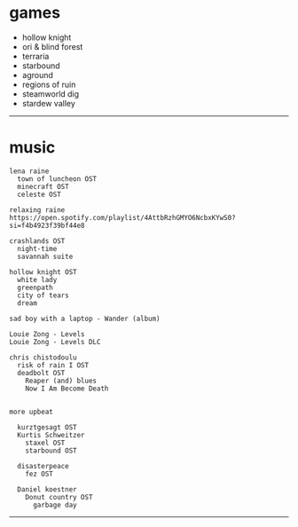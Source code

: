 # games
* hollow knight
* ori & blind forest
* terraria
* starbound
* aground
* regions of ruin
* steamworld dig 
* stardew valley

---

# music
```
lena raine
  town of luncheon OST
  minecraft OST
  celeste OST

relaxing raine
https://open.spotify.com/playlist/4AttbRzhGMYO6NcbxKYwS0?si=f4b4923f39bf44e8

crashlands OST
  night-time
  savannah suite

hollow knight OST
  white lady
  greenpath
  city of tears
  dream
  
sad boy with a laptop - Wander (album)

Louie Zong - Levels
Louie Zong - Levels DLC

chris chistodoulu
  risk of rain I OST
  deadbolt OST
    Reaper (and) blues
    Now I Am Become Death


more upbeat

  kurztgesagt OST
  Kurtis Schweitzer
    staxel OST
    starbound OST

  disasterpeace
    fez OST

  Daniel koestner
    Donut country OST
      garbage day
```
---

